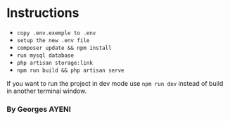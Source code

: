 # Instructions 

- `copy .env.exemple to .env`
- `setup the new .env file`
- `composer update && npm install`
- `run mysql database`
- `php artisan storage:link`
- `npm run build && php artisan serve`


If you want to run the project in dev mode use `npm run dev` instead of build in another terminal window. 

### By Georges AYENI
